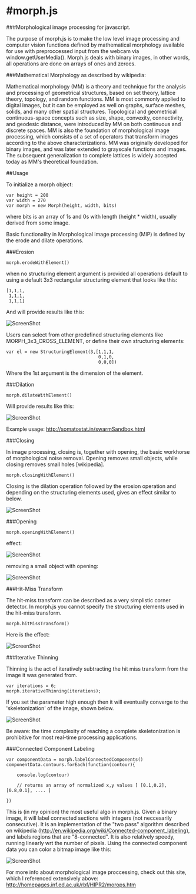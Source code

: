 #morph.js
========


###Morphological image processing for javascript.


The purpose of morph.js is to make the low level image processing and computer vision functions defined by mathematical morphology available for use with preproccessed input from the webcam via window.getUserMedia(). Morph.js deals with binary images, in other words, all operations are done on arrays of ones and zeroes. 



###Mathematical Morphology as described by wikipedia:

Mathematical morphology (MM) is a theory and technique for the analysis and processing of geometrical structures, based on set theory, lattice theory, topology, and random functions. MM is most commonly applied to digital images, but it can be employed as well on graphs, surface meshes, solids, and many other spatial structures.
Topological and geometrical continuous-space concepts such as size, shape, convexity, connectivity, and geodesic distance, were introduced by MM on both continuous and discrete spaces. MM is also the foundation of morphological image processing, which consists of a set of operators that transform images according to the above characterizations.
MM was originally developed for binary images, and was later extended to grayscale functions and images. The subsequent generalization to complete lattices is widely accepted today as MM's theoretical foundation.


##Usage

To initialize a morph object:
    
    var height = 200
    var width = 270
    var morph = new Morph(height, width, bits)

where bits is an array of 1s and 0s with length (height * width), usually derived from some image.

Basic functionality in Morphological image processing (MIP) is defined by the erode and dilate operations.

    
###Erosion

    morph.erodeWithElement()

when no structuring element argument is provided all operations default to using a default 3x3 rectangular structuring element that looks like this:

    [1,1,1,
     1,1,1,
     1,1,1]
     
And will provide results like this:     

![ScreenShot](https://www.cs.auckland.ac.nz/courses/compsci773s1c/lectures/ImageProcessing-html/mor-pri-erosion.gif)

Users can select from other predefined structuring elements like MORPH_3x3_CROSS_ELEMENT, or define their own structuring elements:

    var el = new StructuringElement(3,[1,1,1,
                                       0,1,0,
                                       0,0,0])
                                       
Where the 1st argument is the dimension of the element. 


###Dilation

    morph.dilateWithElement()

Will provide results like this:

![ScreenShot](http://angelinagokhale.files.wordpress.com/2013/04/diltbin.gif)

Example usage: http://somatostat.in/swarmSandbox.html


###Closing

In image processing, closing is, together with opening, the basic workhorse of morphological noise removal. Opening removes small objects, while closing removes small holes [wikipedia]. 

    morph.closingWithElement()

Closing is the dilation operation followed by the erosion operation and depending on the structuring elements used, gives an effect similar to below. 

![ScreenShot](http://homepages.inf.ed.ac.uk/rbf/HIPR2/figs/closebin.gif)


###Opening

    morph.openingWithElement()
    
effect:

![ScreenShot](http://homepages.inf.ed.ac.uk/rbf/HIPR2/figs/openbin.gif)
    
removing a small object with opening:
    
![ScreenShot](http://patentimages.storage.googleapis.com/WO2005107581A2/imgf000071_0001.png)



###Hit-Miss Transform

The hit-miss transform can be described as a very simplistic corner detector. In morph.js you cannot specify the structuring elements used in the hit-miss transform.   

    morph.hitMissTransform()

Here is the effect:

![ScreenShot](http://www.cse.dmu.ac.uk/~sexton/WWWPages/HIPR/figs/hamcrn.gif)


###Iterative Thinning

Thinning is the act of iteratively subtracting the hit miss transform from the image it was generated from. 
    
    var iterations = 6;
    morph.iterativeThinning(iterations);

If you set the parameter high enough then it will eventually converge to the 'skeletonization' of the image, shown below.

![ScreenShot](http://homepages.inf.ed.ac.uk/rbf/HIPR2/figs/thnskxmp.gif)

Be aware: the time complexity of reaching a complete skeletonization is prohibitive for most real-time processing applications.

###Connected Component Labeling

    var componentData = morph.labelConnectedComponents()
    componentData.contours.forEach(function(contour){
    
        console.log(contour)
        
        // returns an array of normalized x,y values [ [0.1,0.2], [0.8,0.1], .... ] 

    })
    

This is (in my opinion) the most useful algo in morph.js. Given a binary image, it will label connected sections with integers (not neccesarily consecutive). It is an implementation of the "two pass" algorithm described on wikipedia (http://en.wikipedia.org/wiki/Connected-component_labeling), and labels regions that are "8-connected". It is also relatively speedy, running linearly wrt the number of pixels. Using the connected component data you can color a bitmap image like this:

![ScreenShot](http://upload.wikimedia.org/wikipedia/commons/thumb/a/ae/Screenshot-Figure_1.png/800px-Screenshot-Figure_1.png)


For more info about morphological image proccessing, check out this site, which I referenced extensively above: http://homepages.inf.ed.ac.uk/rbf/HIPR2/morops.htm 



